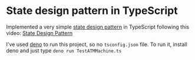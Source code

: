 # State design pattern in TypeScript

Implemented a very simple [state design pattern](https://en.wikipedia.org/wiki/State_pattern) in TypeScript following this video: [State Design Pattern
](https://www.youtube.com/watch?v=MGEx35FjBuo)

I've used [deno](https://deno.land/) to run this project, so no `tsconfig.json` file.
To run it, install deno and just type
`deno run TestATMMachine.ts`
